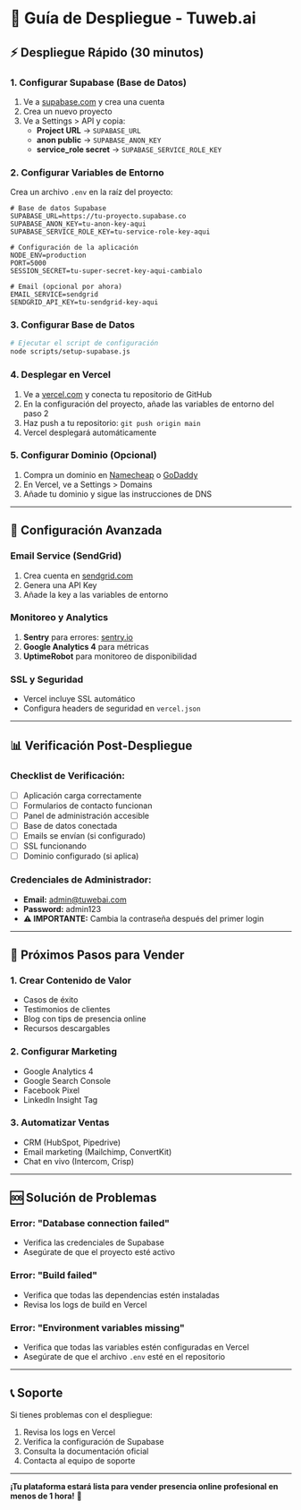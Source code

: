 # 🚀 Guía de Despliegue - Tuweb.ai

## ⚡ Despliegue Rápido (30 minutos)

### 1. **Configurar Supabase (Base de Datos)**

1. Ve a [supabase.com](https://supabase.com) y crea una cuenta
2. Crea un nuevo proyecto
3. Ve a Settings > API y copia:
   - **Project URL** → `SUPABASE_URL`
   - **anon public** → `SUPABASE_ANON_KEY`
   - **service_role secret** → `SUPABASE_SERVICE_ROLE_KEY`

### 2. **Configurar Variables de Entorno**

Crea un archivo `.env` en la raíz del proyecto:

```env
# Base de datos Supabase
SUPABASE_URL=https://tu-proyecto.supabase.co
SUPABASE_ANON_KEY=tu-anon-key-aqui
SUPABASE_SERVICE_ROLE_KEY=tu-service-role-key-aqui

# Configuración de la aplicación
NODE_ENV=production
PORT=5000
SESSION_SECRET=tu-super-secret-key-aqui-cambialo

# Email (opcional por ahora)
EMAIL_SERVICE=sendgrid
SENDGRID_API_KEY=tu-sendgrid-key-aqui
```

### 3. **Configurar Base de Datos**

```bash
# Ejecutar el script de configuración
node scripts/setup-supabase.js
```

### 4. **Desplegar en Vercel**

1. Ve a [vercel.com](https://vercel.com) y conecta tu repositorio de GitHub
2. En la configuración del proyecto, añade las variables de entorno del paso 2
3. Haz push a tu repositorio: `git push origin main`
4. Vercel desplegará automáticamente

### 5. **Configurar Dominio (Opcional)**

1. Compra un dominio en [Namecheap](https://namecheap.com) o [GoDaddy](https://godaddy.com)
2. En Vercel, ve a Settings > Domains
3. Añade tu dominio y sigue las instrucciones de DNS

---

## 🔧 Configuración Avanzada

### **Email Service (SendGrid)**

1. Crea cuenta en [sendgrid.com](https://sendgrid.com)
2. Genera una API Key
3. Añade la key a las variables de entorno

### **Monitoreo y Analytics**

1. **Sentry** para errores: [sentry.io](https://sentry.io)
2. **Google Analytics 4** para métricas
3. **UptimeRobot** para monitoreo de disponibilidad

### **SSL y Seguridad**

- Vercel incluye SSL automático
- Configura headers de seguridad en `vercel.json`

---

## 📊 Verificación Post-Despliegue

### **Checklist de Verificación:**

- [ ] Aplicación carga correctamente
- [ ] Formularios de contacto funcionan
- [ ] Panel de administración accesible
- [ ] Base de datos conectada
- [ ] Emails se envían (si configurado)
- [ ] SSL funcionando
- [ ] Dominio configurado (si aplica)

### **Credenciales de Administrador:**

- **Email:** admin@tuwebai.com
- **Password:** admin123
- **⚠️ IMPORTANTE:** Cambia la contraseña después del primer login

---

## 🎯 Próximos Pasos para Vender

### **1. Crear Contenido de Valor**
- Casos de éxito
- Testimonios de clientes
- Blog con tips de presencia online
- Recursos descargables

### **2. Configurar Marketing**
- Google Analytics 4
- Google Search Console
- Facebook Pixel
- LinkedIn Insight Tag

### **3. Automatizar Ventas**
- CRM (HubSpot, Pipedrive)
- Email marketing (Mailchimp, ConvertKit)
- Chat en vivo (Intercom, Crisp)

---

## 🆘 Solución de Problemas

### **Error: "Database connection failed"**
- Verifica las credenciales de Supabase
- Asegúrate de que el proyecto esté activo

### **Error: "Build failed"**
- Verifica que todas las dependencias estén instaladas
- Revisa los logs de build en Vercel

### **Error: "Environment variables missing"**
- Verifica que todas las variables estén configuradas en Vercel
- Asegúrate de que el archivo `.env` esté en el repositorio

---

## 📞 Soporte

Si tienes problemas con el despliegue:

1. Revisa los logs en Vercel
2. Verifica la configuración de Supabase
3. Consulta la documentación oficial
4. Contacta al equipo de soporte

---

**¡Tu plataforma estará lista para vender presencia online profesional en menos de 1 hora!** 🎉 